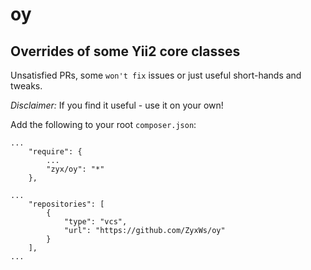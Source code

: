 oy
==

Overrides of some Yii2 core classes
-----------------------------------

Unsatisfied PRs, some `won't fix` issues or just useful short-hands and tweaks.

*Disclaimer:* If you find it useful - use it on your own!


Add the following to your root `composer.json`:


```
...
    "require": {
        ...
        "zyx/oy": "*"
    },

...
    "repositories": [
        {
            "type": "vcs",
            "url": "https://github.com/ZyxWs/oy"
        }
    ],
...

```
